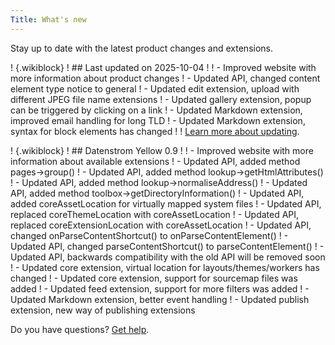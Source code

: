 ```yaml
---
Title: What's new
---
```

Stay up to date with the latest product changes and extensions.

! {.wikiblock}
! ## Last updated on 2025-10-04
!
! - Improved website with more information about product changes
! - Updated API, changed content element type notice to general
! - Updated edit extension, upload with different JPEG file name extensions
! - Updated gallery extension, popup can be triggered by clicking on a link
! - Updated Markdown extension, improved email handling for long TLD
! - Updated Markdown extension, syntax for block elements has changed
!
! [Learn more about updating](how-to-change-the-system#updating-website).

! {.wikiblock}
! ## Datenstrom Yellow 0.9
!
! - Improved website with more information about available extensions
! - Updated API, added method pages->group()
! - Updated API, added method lookup->getHtmlAttributes()
! - Updated API, added method lookup->normaliseAddress()
! - Updated API, added method toolbox->getDirectoryInformation() 
! - Updated API, added coreAssetLocation for virtually mapped system files
! - Updated API, replaced coreThemeLocation with coreAssetLocation
! - Updated API, replaced coreExtensionLocation with coreAssetLocation
! - Updated API, changed onParseContentShortcut() to onParseContentElement()
! - Updated API, changed parseContentShortcut() to parseContentElement()
! - Updated API, backwards compatibility with the old API will be removed soon
! - Updated core extension, virtual location for layouts/themes/workers has changed
! - Updated core extension, support for sourcemap files was added
! - Updated feed extension, support for more filters was added
! - Updated Markdown extension, better event handling
! - Updated publish extension, new way of publishing extensions

Do you have questions? [Get help](.).
